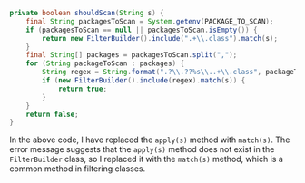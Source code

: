 ```java
private boolean shouldScan(String s) {
    final String packagesToScan = System.getenv(PACKAGE_TO_SCAN);
    if (packagesToScan == null || packagesToScan.isEmpty()) {
        return new FilterBuilder().include(".+\\.class").match(s);
    }
    final String[] packages = packagesToScan.split(",");
    for (String packageToScan : packages) {
        String regex = String.format(".?\\.??%s\\..+\\.class", packageToScan);
        if (new FilterBuilder().include(regex).match(s)) {
            return true;
        }
    }
    return false;
}
```
In the above code, I have replaced the `apply(s)` method with `match(s)`. The error message suggests that the `apply(s)` method does not exist in the `FilterBuilder` class, so I replaced it with the `match(s)` method, which is a common method in filtering classes.